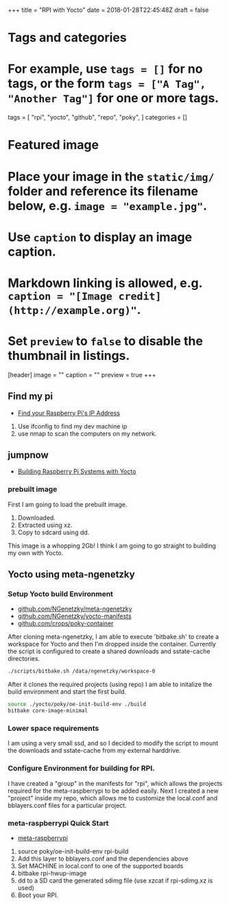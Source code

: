 +++
title = "RPI with Yocto"
date = 2018-01-28T22:45:48Z
draft = false

# Tags and categories
# For example, use `tags = []` for no tags, or the form `tags = ["A Tag", "Another Tag"]` for one or more tags.
tags = [
    "rpi",
    "yocto",
    "github",
    "repo",
    "poky",
]
categories = []

# Featured image
# Place your image in the `static/img/` folder and reference its filename below, e.g. `image = "example.jpg"`.
# Use `caption` to display an image caption.
#   Markdown linking is allowed, e.g. `caption = "[Image credit](http://example.org)"`.
# Set `preview` to `false` to disable the thumbnail in listings.
[header]
image = ""
caption = ""
preview = true
+++

## Find my pi

- [Find your Raspberry Pi's IP Address](https://howchoo.com/g/mjk3m2e2njy/find-your-raspberry-pis-ip-address)

1. Use ifconfig to find my dev machine ip
2. use nmap to scan the computers on my network.

## jumpnow

- [Building Raspberry Pi Systems with Yocto](http://www.jumpnowtek.com/rpi/Raspberry-Pi-Systems-with-Yocto.html)

### prebuilt image

First I am going to load the prebuilt image.

1. Downloaded.
2. Extracted using xz.
3. Copy to sdcard using dd.

This image is a whopping 2Gb! I think I am going to go straight to building my own with Yocto.

## Yocto using meta-ngenetzky

### Setup Yocto build Environment

- [github.com/NGenetzky/meta-ngenetzky](https://github.com/NGenetzky/meta-ngenetzky)
- [github.com/NGenetzky/yocto-manifests](https://github.com/NGenetzky/yocto-manifests)
- [github.com/crops/poky-container](https://github.com/crops/poky-container)

After cloning meta-ngenetzky, I am able to execute 'bitbake.sh' to create a
workspace for Yocto and then I'm dropped inside the container. Currently the
script is configured to create a shared downloads and sstate-cache directories.

```sh
./scripts/bitbake.sh /data/ngenetzky/workspace-0
```

After it clones the required projects (using repo) I am able to initalize the
build environment and start the first build.

```sh
source ./yocto/poky/oe-init-build-env ./build
bitbake core-image-minimal
```

### Lower space requirements

I am using a very small ssd, and so I decided to modify the script to mount the
downloads and sstate-cache from my external harddrive.

### Configure Environment for building for RPI.

I have created a "group" in the manifests for "rpi", which allows the projects
required for the meta-raspberrypi to be added easily. Next I created a new
"project" inside my repo, which allows me to customize the local.conf and
bblayers.conf files for a particular project.

### meta-raspberrypi Quick Start

- [meta-raspberrypi](https://git.yoctoproject.org/cgit.cgi/meta-raspberrypi/about/)

1. source poky/oe-init-build-env rpi-build
2. Add this layer to bblayers.conf and the dependencies above
3. Set MACHINE in local.conf to one of the supported boards
4. bitbake rpi-hwup-image
5. dd to a SD card the generated sdimg file (use xzcat if rpi-sdimg.xz is used)
6. Boot your RPI.

